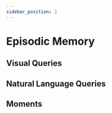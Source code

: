 ```yaml
---
sidebar_position: 2
---
```


# Episodic Memory



## Visual Queries



## Natural Language Queries



## Moments

